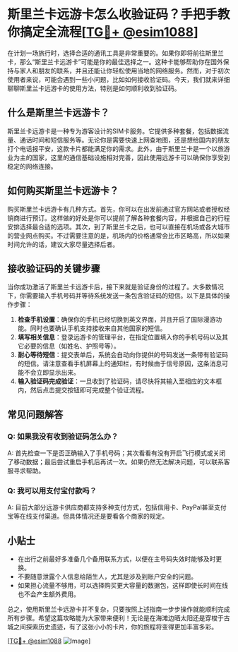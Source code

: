 # 斯里兰卡远游卡怎么收验证码？手把手教你搞定全流程[[TG💪+ @esim1088](https://t.me/s/esim1088)]

在计划一场旅行时，选择合适的通讯工具是非常重要的。如果你即将前往斯里兰卡，那么“斯里兰卡远游卡”可能是你的最佳选择之一。这种卡能够帮助你在国外保持与家人和朋友的联系，并且还能让你轻松使用当地的网络服务。然而，对于初次使用者来说，可能会遇到一些小问题，比如如何接收验证码。今天，我们就来详细聊聊斯里兰卡远游卡的使用方法，特别是如何顺利收到验证码。

## 什么是斯里兰卡远游卡？

斯里兰卡远游卡是一种专为游客设计的SIM卡服务。它提供多种套餐，包括数据流量、通话时间和短信服务等。无论你是需要快速上网查地图，还是想给国内的朋友打个电话报平安，这款卡片都能满足你的需求。此外，由于斯里兰卡是一个以旅游业为主的国家，这里的通信基础设施相对完善，因此使用远游卡可以确保你享受到稳定的网络连接。

## 如何购买斯里兰卡远游卡？

购买斯里兰卡远游卡有几种方式。首先，你可以在出发前通过官方网站或者授权经销商进行预订。这样做的好处是你可以提前了解各种套餐内容，并根据自己的行程安排选择最合适的选项。其次，到了斯里兰卡之后，也可以直接在机场或各大城市的营业网点购买。不过需要注意的是，机场内的价格通常会比市区略高，所以如果时间允许的话，建议大家尽量选择后者。

## 接收验证码的关键步骤

当你成功激活了斯里兰卡远游卡后，接下来就是验证身份的过程了。大多数情况下，你需要输入手机号码并等待系统发送一条包含验证码的短信。以下是具体的操作步骤：

1. **检查手机设置**：确保你的手机已经切换到英文界面，并且开启了国际漫游功能。同时也要确认手机支持接收来自其他国家的短信。
2. **填写相关信息**：登录远游卡的管理平台，在指定位置填入你的手机号码以及其它必要的信息（如姓名、护照号等）。
3. **耐心等待短信**：提交表单后，系统会自动向你提供的号码发送一条带有验证码的短信。请注意查看手机屏幕上的通知栏，有时候由于信号原因，这条消息可能不会立即显示出来。
4. **输入验证码完成验证**：一旦收到了验证码，请尽快将其输入至相应的文本框内，然后点击提交按钮即可完成整个验证流程。

## 常见问题解答

### Q: 如果我没有收到验证码怎么办？
A: 首先检查一下是否正确输入了手机号码；其次看看有没有开启飞行模式或关闭了移动数据；最后尝试重启手机后再试一次。如果仍然无法解决问题，可以联系客服寻求帮助。

### Q: 我可以用支付宝付款吗？
A: 目前大部分远游卡供应商都支持多种支付方式，包括信用卡、PayPal甚至支付宝等在线支付渠道。但具体情况还是要看各个商家的规定。

## 小贴士

- 在出行之前最好多准备几个备用联系方式，以便在主号码失效时能够及时更换。
- 不要随意泄露个人信息给陌生人，尤其是涉及到账户安全的问题。
- 如果担心流量不够用，可以选择购买更大容量的数据包，这样即使长时间在线也不会产生额外费用。

总之，使用斯里兰卡远游卡并不复杂，只要按照上述指南一步步操作就能顺利完成所有步骤。希望这篇攻略能为大家带来便利！无论是在海滩边晒太阳还是穿梭于古城之间探索历史遗迹，有了这张小小的卡片，你的旅程将变得更加丰富多彩。

[[TG💪+ @esim1088](https://t.me/s/esim1088) ![Image](https://i.postimg.cc/4NQfJmqS/Snipaste-2025-05-13-00-14-12.png)]